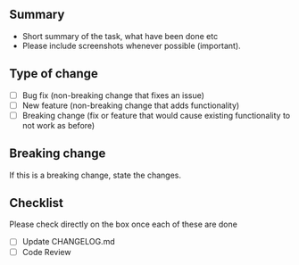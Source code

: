 ## Summary
* Short summary of the task, what have been done etc
* Please include screenshots whenever possible (important).

## Type of change
- [ ] Bug fix (non-breaking change that fixes an issue)
- [ ] New feature (non-breaking change that adds functionality)
- [ ] Breaking change (fix or feature that would cause existing functionality to not work as before)

## Breaking change
If this is a breaking change, state the changes.

## Checklist

Please check directly on the box once each of these are done

- [ ] Update CHANGELOG.md
- [ ] Code Review
